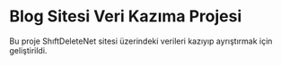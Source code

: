 # Blog Sitesi Veri Kazıma Projesi
Bu proje ShıftDeleteNet sitesi üzerindeki verileri kazıyıp ayrıştırmak için geliştirildi. 
